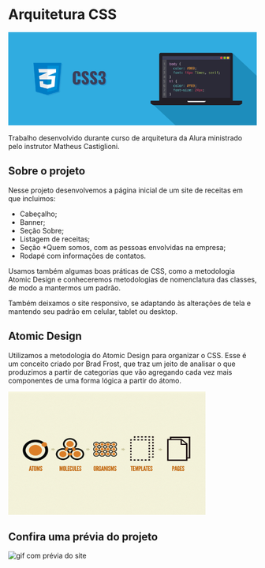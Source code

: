 
# Arquitetura CSS 

![imagemCSS](assets/img/readme/css3.png)

Trabalho desenvolvido durante curso de arquitetura da Alura ministrado pelo instrutor Matheus Castiglioni.

## Sobre o projeto

Nesse projeto desenvolvemos a página inicial de um site de receitas em que incluimos:

- Cabeçalho;
- Banner;
- Seção Sobre;
- Listagem de receitas;
- Seção *Quem somos, com as pessoas envolvidas na empresa;
- Rodapé com informações de contatos.

Usamos também algumas boas práticas de CSS, como a metodologia Atomic Design e conheceremos metodologias de nomenclatura das classes, de modo a mantermos um padrão.

Também deixamos o site responsivo, se adaptando às alterações de tela e mantendo seu padrão em celular, tablet ou desktop.



## Atomic Design 

Utilizamos a metodologia do Atomic Design para organizar o CSS. Esse é um conceito criado por Brad Frost, que traz um jeito de analisar o que produzimos a partir de categorias que vão agregando cada vez mais componentes de uma forma lógica a partir do átomo.

<img src="assets/img/readme/atomic-design.png" width="400" height="250" />

## Confira uma prévia do projeto

![gif com prévia do site](assets/img/readme/gif-previa-site.gif)



